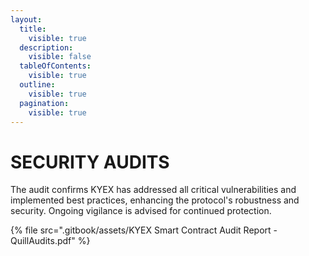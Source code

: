 ```yaml
---
layout:
  title:
    visible: true
  description:
    visible: false
  tableOfContents:
    visible: true
  outline:
    visible: true
  pagination:
    visible: true
---
```


# SECURITY AUDITS

The audit confirms KYEX has addressed all critical vulnerabilities and implemented best practices, enhancing the protocol's robustness and security. Ongoing vigilance is advised for continued protection.

{% file src=".gitbook/assets/KYEX Smart Contract Audit Report - QuillAudits.pdf" %}

